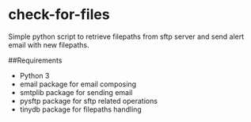 # check-for-files
Simple python script to retrieve filepaths from sftp server and send alert email with new filepaths.

##Requirements

* Python 3
* email package for email composing
* smtplib package for sending email
* pysftp package for sftp related operations
* tinydb package for filepaths handling
